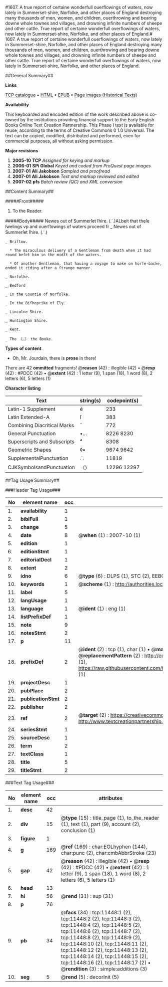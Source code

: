 #1607. A true report of certaine wonderfull ouerflowings of waters, now lately in Summerset-shire, Norfolke, and other places of England destroying many thousands of men, women, and children, ouerthrowing and bearing downe whole townes and villages, and drowning infinite numbers of sheepe and other cattle. True report of certaine wonderfull overflowings of waters, now lately in Summerset-shire, Norfolke, and other places of England.#
1607. A true report of certaine wonderfull ouerflowings of waters, now lately in Summerset-shire, Norfolke, and other places of England destroying many thousands of men, women, and children, ouerthrowing and bearing downe whole townes and villages, and drowning infinite numbers of sheepe and other cattle.
True report of certaine wonderfull overflowings of waters, now lately in Summerset-shire, Norfolke, and other places of England.

##General Summary##

**Links**

[TCP catalogue](http://www.ota.ox.ac.uk/tcp/)  • 
[HTML](http://tei.it.ox.ac.uk/tcp/Texts-HTML/free/A12/A12596.html)  • 
[EPUB](http://tei.it.ox.ac.uk/tcp/Texts-EPUB/free/A12/A12596.epub) • 
[Page images (Historical Texts)](https://data.historicaltexts.jisc.ac.uk/view?pubId=eebo-99846477e&pageId=eebo-99846477e-11448-1)

**Availability**

This keyboarded and encoded edition of the
	       work described above is co-owned by the institutions
	       providing financial support to the Early English Books
	       Online Text Creation Partnership. This Phase I text is
	       available for reuse, according to the terms of Creative
	       Commons 0 1.0 Universal. The text can be copied,
	       modified, distributed and performed, even for
	       commercial purposes, all without asking permission.

**Major revisions**

1. __2005-10__ __TCP__ *Assigned for keying and markup*
1. __2006-01__ __SPi Global__ *Keyed and coded from ProQuest page images*
1. __2007-01__ __Ali Jakobson__ *Sampled and proofread*
1. __2007-01__ __Ali Jakobson__ *Text and markup reviewed and edited*
1. __2007-02__ __pfs__ *Batch review (QC) and XML conversion*

##Content Summary##

#####Front#####

1. To the Reader.

#####Body#####
Newes out of Summerſet ſhire. (⸫)ALbeit that theſe ſwelings vp and ouerflowings of waters proceed fr
    _ Newes out of Summerſet ſhire. (⸫)

    _ Briſtow.

      * The miraculous deliuery of a Gentleman from death when it had round beſet him in the midſt of the waters.

      * Of another Gentleman, that hauing a voyage to make on horſe-backe, ended it riding after a ſtrange manner.

    _ Norfolke.

    _ Bedford

    _ In the Countie of Norfolke.

    _ In the Biſhoprike of Ely.

    _ Lincolne Shire.

    _ Huntington Shire.

    _ Kent.

    _ The 〈…〉 the Booke.

**Types of content**

  * Oh, Mr. Jourdain, there is **prose** in there!

There are 42 **ommitted** fragments! 
 @__reason__ (42) : illegible (42)  •  @__resp__ (42) : #PDCC (42)  •  @__extent__ (42) : 1 letter (9), 1 span (18), 1 word (8), 2 letters (6), 5 letters (1)

**Character listing**


|Text|string(s)|codepoint(s)|
|---|---|---|
|Latin-1 Supplement|é|233|
|Latin Extended-A|ſ|383|
|Combining             Diacritical Marks|̄|772|
|General Punctuation|•…|8226 8230|
|Superscripts             and Subscripts|⁴|8308|
|Geometric Shapes|◊▪|9674 9642|
|SupplementalPunctuation|⸫|11819|
|CJKSymbolsandPunctuation|〈〉|12296 12297|

##Tag Usage Summary##

###Header Tag Usage###

|No|element name|occ|attributes|
|---|---|---|---|
|1.|__availability__|1||
|2.|__biblFull__|1||
|3.|__change__|5||
|4.|__date__|8| @__when__ (1) : 2007-10 (1)|
|5.|__edition__|1||
|6.|__editionStmt__|1||
|7.|__editorialDecl__|1||
|8.|__extent__|2||
|9.|__idno__|6| @__type__ (6) : DLPS (1), STC (2), EEBO-CITATION (1), PROQUEST (1), VID (1)|
|10.|__keywords__|1| @__scheme__ (1) : http://authorities.loc.gov/ (1)|
|11.|__label__|5||
|12.|__langUsage__|1||
|13.|__language__|1| @__ident__ (1) : eng (1)|
|14.|__listPrefixDef__|1||
|15.|__note__|9||
|16.|__notesStmt__|2||
|17.|__p__|11||
|18.|__prefixDef__|2| @__ident__ (2) : tcp (1), char (1)  •  @__matchPattern__ (2) : ([0-9\-]+):([0-9IVX]+) (1), (.+) (1)  •  @__replacementPattern__ (2) : http://eebo.chadwyck.com/downloadtiff?vid=$1&page=$2 (1), https://raw.githubusercontent.com/textcreationpartnership/Texts/master/tcpchars.xml#$1 (1)|
|19.|__projectDesc__|1||
|20.|__pubPlace__|2||
|21.|__publicationStmt__|2||
|22.|__publisher__|2||
|23.|__ref__|2| @__target__ (2) : https://creativecommons.org/publicdomain/zero/1.0/ (1), http://www.textcreationpartnership.org/docs/. (1)|
|24.|__seriesStmt__|1||
|25.|__sourceDesc__|1||
|26.|__term__|2||
|27.|__textClass__|1||
|28.|__title__|5||
|29.|__titleStmt__|2||


###Text Tag Usage###

|No|element name|occ|attributes|
|---|---|---|---|
|1.|__desc__|42||
|2.|__div__|15| @__type__ (15) : title_page (1), to_the_reader (1), text (1), part (9), account (2), conclusion (1)|
|3.|__figure__|1||
|4.|__g__|169| @__ref__ (169) : char:EOLhyphen (144), char:punc (2), char:cmbAbbrStroke (23)|
|5.|__gap__|42| @__reason__ (42) : illegible (42)  •  @__resp__ (42) : #PDCC (42)  •  @__extent__ (42) : 1 letter (9), 1 span (18), 1 word (8), 2 letters (6), 5 letters (1)|
|6.|__head__|13||
|7.|__hi__|56| @__rend__ (31) : sup (31)|
|8.|__p__|76||
|9.|__pb__|34| @__facs__ (34) : tcp:11448:1 (2), tcp:11448:2 (2), tcp:11448:3 (2), tcp:11448:4 (2), tcp:11448:5 (2), tcp:11448:6 (2), tcp:11448:7 (2), tcp:11448:8 (2), tcp:11448:9 (2), tcp:11448:10 (2), tcp:11448:11 (2), tcp:11448:12 (2), tcp:11448:13 (2), tcp:11448:14 (2), tcp:11448:15 (2), tcp:11448:16 (2), tcp:11448:17 (2)  •  @__rendition__ (3) : simple:additions (3)|
|10.|__seg__|5| @__rend__ (5) : decorInit (5)|
